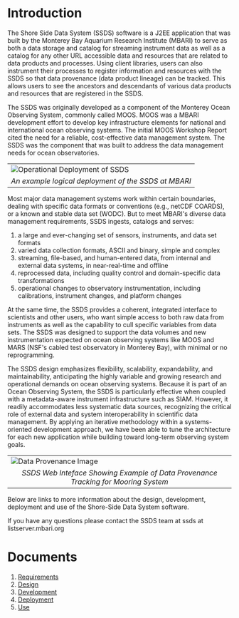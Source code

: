 # Introduction #

The Shore Side Data System (SSDS) software is a J2EE application that was built by the Monterey Bay Aquarium Research Institute (MBARI) to serve as both a data storage and catalog for streaming instrument data as well as a catalog for any other URL accessible data and resources that are related to data products and processes.  Using client libraries, users can also instrument their processes to register information and resources with the SSDS so that data provenance (data product lineage) can be tracked.  This allows users to see the ancestors and descendants of various data products and resources that are registered in the SSDS.

The SSDS was originally developed as a component of the Monterey Ocean Observing System, commonly called MOOS. MOOS was a MBARI development effort to develop key infrastructure elements for national and international ocean observing systems. The initial MOOS Workshop Report cited the need for a reliable, cost-effective data management system. The SSDS was the component that was built to address the data management needs for ocean observatories.

<table cellpadding='0' border='0' cellspacing='2'>
<tr><td>
<img src='http://shore-side-data-system.googlecode.com/svn/wiki/images/OperationalSSDS.jpg' alt='Operational Deployment of SSDS' />
</td></tr>
<tr><td align='center'><i>An example logical deployment of the SSDS at MBARI</i>
</td></tr>
</table>

Most major data management systems work within certain boundaries, dealing with specific data formats or conventions (e.g., netCDF COARDS), or a known and stable data set (WODC). But to meet MBARI's diverse data management requirements, SSDS ingests, catalogs and serves:

  1. a large and ever-changing set of sensors, instruments, and data set formats
  1. varied data collection formats, ASCII and binary, simple and complex
  1. streaming, file-based, and human-entered data, from internal and external data systems, in near-real-time and offline
  1. reprocessed data, including quality control and domain-specific data transformations
  1. operational changes to observatory instrumentation, including calibrations, instrument changes, and platform changes

At the same time, the SSDS provides a coherent, integrated interface to scientists and other users, who want simple access to both raw data from instruments as well as the capability to cull specific variables from data sets. The SSDS was designed to support the data volumes and new instrumentation expected on ocean observing systems like MOOS and MARS (NSF's cabled test observatory in Monterey Bay), with minimal or no reprogramming.

The SSDS design emphasizes flexibility, scalability, expandability, and maintainability, anticipating the highly variable and growing research and operational demands on ocean observing systems. Because it is part of an Ocean Observing System, the SSDS is particularly effective when coupled with a metadata-aware instrument infrastructure such as SIAM. However, it readily accommodates less systematic data sources, recognizing the critical role of external data and system interoperability in scientific data management. By applying an iterative methodology within a systems-oriented development approach, we have been able to tune the architecture for each new application while building toward long-term observing system goals.

<table cellpadding='0' border='0' cellspacing='2'>
<tr><td>
<img src='http://shore-side-data-system.googlecode.com/svn/wiki/images/DataProvenance.jpg' alt='Data Provenance Image' />
</td></tr>
<tr><td align='center'><i>SSDS Web Inteface Showing Example of Data Provenance Tracking for Mooring System</i>
</td></tr>
</table>

Below are links to more information about the design, development, deployment and use of the Shore-Side Data System software.

If you have any questions please contact the SSDS team at ssds at listserver.mbari.org

# Documents #

  1. [Requirements](Requirements.md)
  1. [Design](Design.md)
  1. [Development](Development.md)
  1. [Deployment](Deployment.md)
  1. [Use](Use.md)